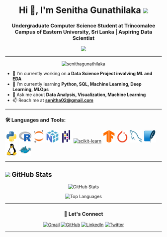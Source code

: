 <h1 align="center">Hi 👋, I'm Senitha Gunathilaka <img src="https://media.giphy.com/media/hvRJCLFzcasrR4ia7z/giphy.gif" width="35"></h1>
<h3 align="center">Undergraduate Computer Science Student at Trincomalee Campus of Eastern University, Sri Lanka | Aspiring Data Scientist</h3>

<p align="center">
  <a href="https://github.com/theHoodguy4587">
    <img src="https://readme-typing-svg.herokuapp.com?lines=Aspiring+Data+Scientist;Python+|+Pandas+|+Scikit-Learn+|+SQL;Machine+Learning+|+Deep+Learning;Always+Exploring+Data!&center=true&width=500&height=50">
  </a>
</p>

---

<p align="center">
  <img src="https://komarev.com/ghpvc/?username=senithagunathilaka&label=Profile%20views&color=0e75b6&style=flat" alt="senithagunathilaka" />
</p>

- 🔭 I’m currently working on **a Data Science Project involving ML and EDA**
- 🌱 I’m currently learning **Python, SQL, Machine Learning, Deep Learning, MLOps**
- 💬 Ask me about **Data Analysis, Visualization, Machine Learning**
- 📫 Reach me at **senitha02@gmail.com**

---

<h3 align="left">🛠️ Languages and Tools:</h3>
<p align="left">
  <a href="#"><img src="https://raw.githubusercontent.com/devicons/devicon/master/icons/python/python-original.svg" width="40" height="40"/></a>
  <a href="#"><img src="https://raw.githubusercontent.com/devicons/devicon/master/icons/r/r-original.svg" width="40" height="40"/></a>
  <a href="#"><img src="https://raw.githubusercontent.com/devicons/devicon/master/icons/jupyter/jupyter-original.svg" width="40" height="40"/></a>
  <a href="#"><img src="https://raw.githubusercontent.com/devicons/devicon/master/icons/numpy/numpy-original.svg" width="40" height="40"/></a>
  <a href="#"><img src="https://raw.githubusercontent.com/devicons/devicon/master/icons/pandas/pandas-original.svg" width="40" height="40"/></a>
  <a href="#"><img src="https://upload.wikimedia.org/wikipedia/commons/0/05/Scikit_learn_logo_small.svg" width="40" height="40" alt="scikit-learn"/></a>
  <a href="#"><img src="https://raw.githubusercontent.com/devicons/devicon/master/icons/tensorflow/tensorflow-original.svg" width="40" height="40"/></a>
  <a href="#"><img src="https://raw.githubusercontent.com/devicons/devicon/master/icons/pytorch/pytorch-original.svg" width="40" height="40"/></a>
  <a href="#"><img src="https://raw.githubusercontent.com/devicons/devicon/master/icons/mysql/mysql-original.svg" width="40" height="40"/></a>
  <a href="#"><img src="https://raw.githubusercontent.com/devicons/devicon/master/icons/sqlite/sqlite-original.svg" width="40" height="40"/></a>
  <a href="#"><img src="https://raw.githubusercontent.com/devicons/devicon/master/icons/linux/linux-original.svg" width="40" height="40"/></a>
  <a href="#"><img src="https://raw.githubusercontent.com/devicons/devicon/master/icons/docker/docker-original.svg" width="40" height="40"/></a>
</p>

---

## <img src="https://media.giphy.com/media/iY8CRBdQXODJSCERIr/giphy.gif" width="35"><b> GitHub Stats </b>
<p align="center">
  <img src="https://github-readme-stats.vercel.app/api?username=theHoodguy4587&count_private=true&show_icons=true&theme=dark&hide=issues" alt="GitHub Stats" />
</p>
<p align="center">
  <img src="https://github-readme-stats.vercel.app/api/top-langs/?username=theHoodguy4587&layout=compact&theme=dark" alt="Top Languages" />
</p>

---

<h3 align="center">🔗 Let's Connect</h3>
<p align="center">
  <a href="mailto:senithadsci@gmail.com"><img src="https://img.icons8.com/bubbles/50/000000/gmail.png" alt="Gmail"/></a>
  <a href="https://github.com/senithagunathilaka"><img src="https://img.icons8.com/bubbles/50/000000/github.png" alt="GitHub"/></a>
  <a href="https://linkedin.com/in/senithagunathilaka"><img src="https://img.icons8.com/bubbles/50/000000/linkedin.png" alt="LinkedIn"/></a>
  <a href="https://twitter.com/YOUR_TWITTER_HANDLE"><img src="https://img.icons8.com/bubbles/50/000000/twitter-circled.png" alt="Twitter"/></a>
</p>

---
